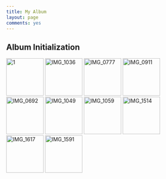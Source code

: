 ```yaml
---
title: My Album
layout: page
comments: yes
---
```

<link rel="stylesheet" href="../media/css/colorbox.css" />
<script src="https://ajax.googleapis.com/ajax/libs/jquery/1.9.1/jquery.min.js"></script>
<script src="../media/js/jquery.colorbox.js"></script>
<script>
$(document).ready(function(){
//Examples of how to assign the Colorbox event to elements
$(".group").colorbox({rel:'group', slideshow:true});			
});
</script>		
<h2>Album Initialization</h2>
<a class="group" href="http://mitchief.org/media-files/photo/20130411-xuxiaoping/img_7108.jpg" title="http://mitchief.org"><img src="http://mitchief.org/media-files/photo/20130411-xuxiaoping/img_7108.jpg" width="100" alt="1"></a>
<a class="group" href="http://farm9.staticflickr.com/8277/8940631287_27a74a6419_z.jpg" title="IMG_1036 by Zhou Hao, on Flickr"><img src="http://farm9.staticflickr.com/8277/8940631287_27a74a6419_z.jpg" width="100" alt="IMG_1036"></a>
<a class="group" href="http://farm3.staticflickr.com/2805/8941252442_4f0aa5ef34_z.jpg" title="IMG_0777 by Zhou Hao, on Flickr"><img src="http://farm3.staticflickr.com/2805/8941252442_4f0aa5ef34_z.jpg" width="100" alt="IMG_0777"></a>
<a class="group" href="http://farm8.staticflickr.com/7317/8940631901_2f95a32e1c_z.jpg" title="IMG_0911 by Zhou Hao, on Flickr"><img src="http://farm8.staticflickr.com/7317/8940631901_2f95a32e1c_z.jpg" width="100" alt="IMG_0911"></a>
<a class="group" href="http://farm4.staticflickr.com/3670/8940634287_aa5e9ebc03_z.jpg" title="IMG_0692 by Zhou Hao, on Flickr"><img src="http://farm4.staticflickr.com/3670/8940634287_aa5e9ebc03_z.jpg" width="100" alt="IMG_0692"></a>
<a class="group" href="http://farm9.staticflickr.com/8558/8940637473_95631e1e55_z.jpg" title="IMG_1049 by Zhou Hao, on Flickr"><img src="http://farm9.staticflickr.com/8558/8940637473_95631e1e55_z.jpg" width="100" alt="IMG_1049"></a>
<a class="group" href="http://farm4.staticflickr.com/3776/8932722450_bc78269a8c_z.jpg" title="IMG_1059 by Zhou Hao, on Flickr"><img src="http://farm4.staticflickr.com/3776/8932722450_bc78269a8c_z.jpg" width="100" alt="IMG_1059"></a>
<a class="group" href="http://farm8.staticflickr.com/7401/9012278129_62064655ae_z.jpg" title="这个是我偷拍的"><img src="http://farm8.staticflickr.com/7401/9012278129_62064655ae_z.jpg" width="100" alt="IMG_1514"></a>
<a class="group" href="http://farm8.staticflickr.com/7287/9013458306_8611c50aa1_z.jpg" title="IMG_1617 by Zhou Hao, on Flickr"><img src="http://farm8.staticflickr.com/7287/9013458306_8611c50aa1_z.jpg" width="100" alt="IMG_1617"></a>
<a class="group" href="http://farm4.staticflickr.com/3762/9013457718_d657a045f5_z.jpg" title="IMG_1591 by Zhou Hao, on Flickr"><img src="http://farm4.staticflickr.com/3762/9013457718_d657a045f5_z.jpg" width="100" alt="IMG_1591"></a>
